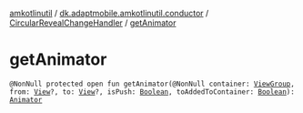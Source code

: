 [amkotlinutil](../../index.md) / [dk.adaptmobile.amkotlinutil.conductor](../index.md) / [CircularRevealChangeHandler](index.md) / [getAnimator](get-animator.md)

# getAnimator

`@NonNull protected open fun getAnimator(@NonNull container: `[`ViewGroup`](https://developer.android.com/reference/android/view/ViewGroup.html)`, from: `[`View`](https://developer.android.com/reference/android/view/View.html)`?, to: `[`View`](https://developer.android.com/reference/android/view/View.html)`?, isPush: `[`Boolean`](https://kotlinlang.org/api/latest/jvm/stdlib/kotlin/-boolean/index.html)`, toAddedToContainer: `[`Boolean`](https://kotlinlang.org/api/latest/jvm/stdlib/kotlin/-boolean/index.html)`): `[`Animator`](https://developer.android.com/reference/android/animation/Animator.html)